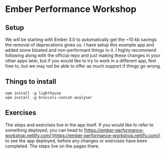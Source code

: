 # Ember Performance Workshop

## Setup

We will be starting with Ember 3.0 to automatically get the ~10 kb savings the removal of deprecations gives us. 
I have setup this example app and added some bloated and non-performant things to it. 
I highly recommend following along with the official repo and just making these changes in your other apps later, 
but if you would like to try to work in a different app, feel free to, but we may not be able to offer as much support if things go wrong.

## Things to install

    npm install -g lighthouse
    npm install -g broccoli-concat-analyser

## Exercises

The steps and exercises live in the app itself. If you would like to refer to something deployed, you
can head to [https://ember-performance-workshop.netlify.com/](https://ember-performance-workshop.netlify.com/) to
see the app deployed, before any changes or exercises have been completed. The steps live on the pages there.
